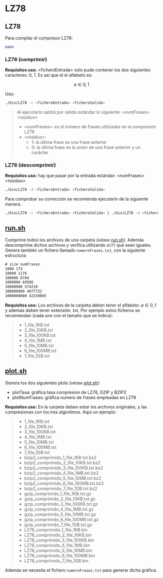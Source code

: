 # LZ78

## LZ78
Para compilar el compresor LZ78:

``` sh
make
```
### LZ78 (comprimir)
**Requisitos uso:** \<ficheroEntrada\> solo pude contener los dos siguientes caracteres: 0, 1.
Es así que el el alfabeto es:

$$a \in {0,1}$$

Uso:
``` sh
./bin/LZ78 -c <ficheroEntrada> <ficheroSalida>
```
> Al ejecutarlo saldrá por salida estándar lo siguiente: \<numFrases\> \<residuo\>
> - \<numFrases\>: es el número de frases utilizadas en la compresión LZ78 
> - \<residuo\>: 
>   - 1: la última frase es una frase anterior
>   - 0: la última frase es la unión de una frase anterior y un carácter

### LZ78 (descomprimir)
**Requisitos uso:** hay que pasar por la entrada estándar: \<numFrases\> \<residuo\>

``` sh
./bin/LZ78 -d <ficheroEntrada> <ficheroSalida>
```

Para comprobar su corrección se recomienda ejecutarlo de la siguiente manera.

``` sh
./bin/LZ78 -c <ficheroEntrada> <ficheroSalida> | ./bin/LZ78 -d <ficheroEntrada> <ficheroSalida>
```

## [run.sh](run.sh)
Comprime todos los archivos de una carpeta *(véase [run.sh](run.sh))*. Además descomprime dichos archivos y verifica utilizando `diff` que sean iguales.
Genera también un fichero llamado `numeroFrases.txt`, con la siguiente estructura:

``` txt
# size numFrases
1000 173
10000 1176
100000 8784
1000000 69586
10000000 574210
100000000 4877722
1000000000 42339065
```

**Requisitos uso:** Los archivos de la carpeta deben tener el alfabeto: $a \in {0, 1}$ y además deben tener extensión .txt.
Por ejemplo estos ficheros se recomiendan (cada uno con el tamaño que se indica):

> - 1_file_1KB.txt
> - 2_file_10KB.txt
> - 3_file_100KB.txt
> - 4_file_1MB.txt
> - 5_file_10MB.txt
> - 6_file_100MB.txt
> - 7_file_1GB.txt

## [plot.sh](plot.sh)
Genera los dos siguientes plots *(véase [plot.sh](plot.sh))*:
  - plotTasa: gráfica tasa compresion de LZ78, GZIP y BZIP2
  - plotNumFrases: gráfica numero de frases empleadas en LZ78

**Requisitos uso:** En la carpeta deben estar los archivos originales, y las compresiones con los tres algoritmos. Aquí un ejemplo:

> - 1_file_1KB.txt
> - 2_file_10KB.txt
> - 3_file_100KB.txt
> - 4_file_1MB.txt
> - 5_file_10MB.txt
> - 6_file_100MB.txt
> - 7_file_1GB.txt
> - bzip2_comprimido_1_file_1KB.txt.bz2
> - bzip2_comprimido_2_file_10KB.txt.bz2
> - bzip2_comprimido_3_file_100KB.txt.bz2
> - bzip2_comprimido_4_file_1MB.txt.bz2
> - bzip2_comprimido_5_file_10MB.txt.bz2
> - bzip2_comprimido_6_file_100MB.txt.bz2
> - bzip2_comprimido_7_file_1GB.txt.bz2
> - gzip_comprimido_1_file_1KB.txt.gz
> - gzip_comprimido_2_file_10KB.txt.gz
> - gzip_comprimido_3_file_100KB.txt.gz
> - gzip_comprimido_4_file_1MB.txt.gz
> - gzip_comprimido_5_file_10MB.txt.gz
> - gzip_comprimido_6_file_100MB.txt.gz
> - gzip_comprimido_7_file_1GB.txt.gz
> - LZ78_comprimido_1_file_1KB.bin
> - LZ78_comprimido_2_file_10KB.bin
> - LZ78_comprimido_3_file_100KB.bin
> - LZ78_comprimido_4_file_1MB.bin
> - LZ78_comprimido_5_file_10MB.bin
> - LZ78_comprimido_6_file_100MB.bin
> - LZ78_comprimido_7_file_1GB.bin

Además se necesita el fichero `numeroFrases.txt` para generar dicha gráfica.

